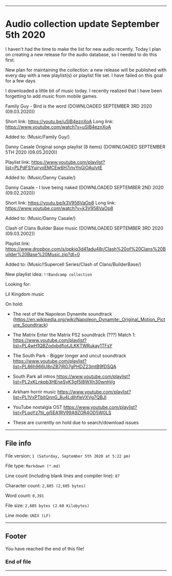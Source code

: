 
***

# Audio collection update September 5th 2020

I haven't had the time to make the list for new audio recently. Today I plan on creating a new release for the audio database, so I needed to do this first.

New plan for maintaining the collection: a new release will be published with every day with a new playlist(s) or playlist file set. I have failed on this goal for a few days

I downloaded a little bit of music today. I recently realized that I have been forgetting to add music from mobile games.

Family Guy - Bird is the word (DOWNLOADED SEPTEMBER 3RD 2020 (09.03.2020))

Short link: https://youtu.be/uSlB4eznXoA
Long link: https://www.youtube.com/watch?v=uSlB4eznXoA

Added to: (Music/Family Guy/)

Danny Casale Original songs playlist (8 items) (DOWNLOADED SEPTEMBER 5TH 2020 (09.05.2020))

Playlist link: https://www.youtube.com/playlist?list=PLPdFSYuiryoEMCEw6H7invYnGiOAuIytE

Added to: (Music/Danny Casale/)

Danny Casale - I love being naked (DOWNLOADED SEPTEMBER 2ND 2020 (09.02.2020))

Short link: https://youtu.be/k3V958VaOp8
Long link: https://www.youtube.com/watch?v=k3V958VaOp8

Added to: (Music/Danny Casale/)

Clash of Clans Builder Base music (DOWNLOADED SEPTEMBER 3RD 2020 (09.03.2002))

Playlist link: https://www.dropbox.com/s/ppkiq3d41adu48r/Clash%20of%20Clans%20Builder%20Base%20Music.zip?dl=0

Added to: (Music/!Supercell Series/Clash of Clans/BuilderBase/)

New playlist idea: `!!Bandcamp collection`

Looking for:

Lil Kingdom music

On hold:

* The rest of the Napoleon Dynamite soundtrack (https://en.wikipedia.org/wiki/Napoleon_Dynamite:_Original_Motion_Picture_Soundtrack)

* The Matrix Enter the Matrix PS2 soundtrack (???) Match 1: https://www.youtube.com/playlist?list=PL4wH1QBZodxbdfiotJLKKTWRukay1TFsY

* The South Park - Bigger longer and uncut soundtrack https://www.youtube.com/playlist?list=PL86h966U8nZB7jRG7gPHDZ23mtB9fDSQA

* South Park all intros https://www.youtube.com/playlist?list=PL2xKLnkpb3HEneSyK3gf5I8WXh30wnhVg

* Arkham horrir music https://www.youtube.com/playlist?list=PL1VxPTbitQnnG_8u4LdIhfleVXVg7QBJI

* YouTube nostalgia OST https://www.youtube.com/playlist?list=PLpoYz7tii_gj5EA1RV99A9ZOR4OD5W0LS

* These are currently on hold due to search/download issues

***

## File info

File version: `1 (Saturday, September 5th 2020 at 5:22 pm)`

File type: `Markdown (*.md)`

Line count (including blank lines and compiler line): `87`

Character count: `2,605 (2,605 bytes)`

Word count: `0,391`

File size: `2,605 bytes (2.60 Kilobytes)`

Line mode: `UNIX (LF)`

***

## Footer

You have reached the end of this file!

### End of file

***

